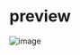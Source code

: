 # preview

![image](https://user-images.githubusercontent.com/108450957/211133088-1b7d91b7-859a-43ab-a88a-f1f0bbc04e6e.png)
